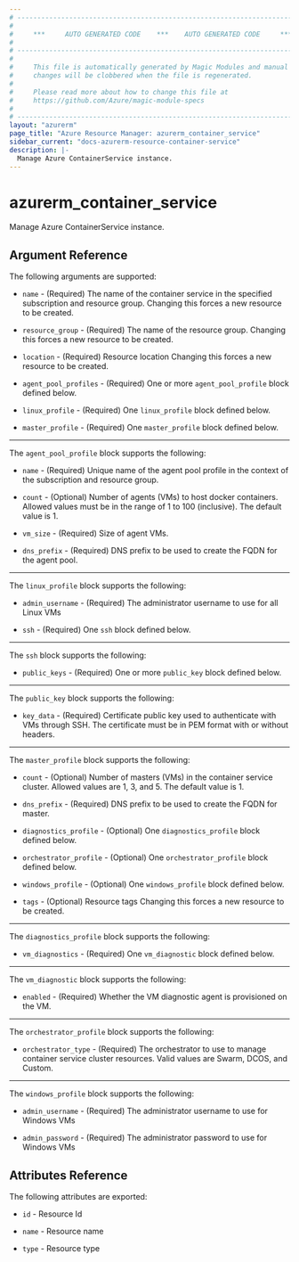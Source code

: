 ```yaml
---
# ----------------------------------------------------------------------------
#
#     ***     AUTO GENERATED CODE    ***    AUTO GENERATED CODE     ***
#
# ----------------------------------------------------------------------------
#
#     This file is automatically generated by Magic Modules and manual
#     changes will be clobbered when the file is regenerated.
#
#     Please read more about how to change this file at
#     https://github.com/Azure/magic-module-specs
#
# ----------------------------------------------------------------------------
layout: "azurerm"
page_title: "Azure Resource Manager: azurerm_container_service"
sidebar_current: "docs-azurerm-resource-container-service"
description: |-
  Manage Azure ContainerService instance.
---
```


# azurerm_container_service

Manage Azure ContainerService instance.


## Argument Reference

The following arguments are supported:

* `name` - (Required) The name of the container service in the specified subscription and resource group. Changing this forces a new resource to be created.

* `resource_group` - (Required) The name of the resource group. Changing this forces a new resource to be created.

* `location` - (Required) Resource location Changing this forces a new resource to be created.

* `agent_pool_profiles` - (Required) One or more `agent_pool_profile` block defined below.

* `linux_profile` - (Required) One `linux_profile` block defined below.

* `master_profile` - (Required) One `master_profile` block defined below.

---

The `agent_pool_profile` block supports the following:

* `name` - (Required) Unique name of the agent pool profile in the context of the subscription and resource group.

* `count` - (Optional) Number of agents (VMs) to host docker containers. Allowed values must be in the range of 1 to 100 (inclusive). The default value is 1.

* `vm_size` - (Required) Size of agent VMs.

* `dns_prefix` - (Required) DNS prefix to be used to create the FQDN for the agent pool.

---

The `linux_profile` block supports the following:

* `admin_username` - (Required) The administrator username to use for all Linux VMs

* `ssh` - (Required) One `ssh` block defined below.


---

The `ssh` block supports the following:

* `public_keys` - (Required) One or more `public_key` block defined below.


---

The `public_key` block supports the following:

* `key_data` - (Required) Certificate public key used to authenticate with VMs through SSH. The certificate must be in PEM format with or without headers.

---

The `master_profile` block supports the following:

* `count` - (Optional) Number of masters (VMs) in the container service cluster. Allowed values are 1, 3, and 5. The default value is 1.

* `dns_prefix` - (Required) DNS prefix to be used to create the FQDN for master.

* `diagnostics_profile` - (Optional) One `diagnostics_profile` block defined below.

* `orchestrator_profile` - (Optional) One `orchestrator_profile` block defined below.

* `windows_profile` - (Optional) One `windows_profile` block defined below.

* `tags` - (Optional) Resource tags Changing this forces a new resource to be created.

---

The `diagnostics_profile` block supports the following:

* `vm_diagnostics` - (Required) One `vm_diagnostic` block defined below.


---

The `vm_diagnostic` block supports the following:

* `enabled` - (Required) Whether the VM diagnostic agent is provisioned on the VM.

---

The `orchestrator_profile` block supports the following:

* `orchestrator_type` - (Required) The orchestrator to use to manage container service cluster resources. Valid values are Swarm, DCOS, and Custom.

---

The `windows_profile` block supports the following:

* `admin_username` - (Required) The administrator username to use for Windows VMs

* `admin_password` - (Required) The administrator password to use for Windows VMs

## Attributes Reference

The following attributes are exported:

* `id` - Resource Id

* `name` - Resource name

* `type` - Resource type

